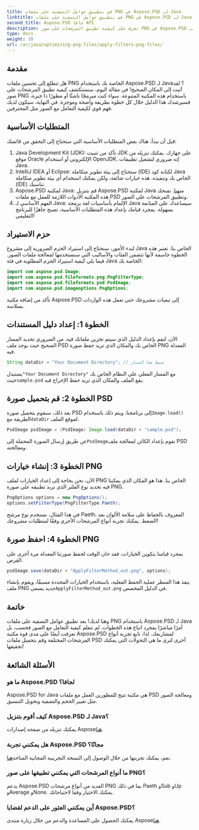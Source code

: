 ```yaml
---
title: قم بتطبيق عوامل التصفية على ملفات PNG في Aspose.PSD لـ Java
linktitle: قم بتطبيق عوامل التصفية على ملفات PNG في Aspose.PSD لـ Java
second_title: Aspose.PSD جافا API
description: تعرف على كيفية تطبيق المرشحات على صور PNG في Aspose.PSD لـ Java باستخدام هذا الدليل التفصيلي. خطوات بسيطة للحصول على نتائج صور مذهلة.
type: docs
weight: 10
url: /ar/java/optimizing-png-files/apply-filters-png-files/
---
```

## مقدمة
هل تتطلع إلى تحسين ملفات PNG الخاصة بك باستخدام Aspose.PSD لـ Java؟ لقد أتيت إلى المكان الصحيح! في مقالة اليوم، سنستكشف كيفية تطبيق المرشحات على صور PNG باستخدام هذه المكتبة المتنوعة. سواء كنت مبرمجًا ناشئًا أو مطورًا ذا خبرة، فسيرشدك هذا الدليل خلال كل خطوة بطريقة واضحة وموجزة. في النهاية، سيكون لديك فهم قوي لكيفية التعامل مع الصور مثل المحترفين.
## المتطلبات الأساسية
قبل أن نبدأ، هناك بعض المتطلبات الأساسية التي ستحتاج إلى التحقق من قائمتك:
1. Java Development Kit (JDK): تأكد من تثبيت JDK على جهازك. يمكنك تنزيله من موقع Oracle الإلكتروني أو استخدام OpenJDK. إنه ضروري لتشغيل تطبيقات Java.
2. IntelliJ IDEA أو Eclipse: ستحتاج إلى بيئة تطوير متكاملة (IDE) لكتابة كود Java الخاص بك وتنفيذه. هذه خيارات شائعة، ولكن يمكنك استخدام أي بيئة تطوير متكاملة (IDE) تناسبك.
3.  Aspose.PSD لمكتبة Java: قم بتنزيل Aspose.PSD لمكتبة Java من[هنا](https://releases.aspose.com/psd/java/). تمنحك هذه المكتبة الأدوات اللازمة للعمل مع ملفات PSD وتطبيق المرشحات على الصور.
4. الفهم الأساسي لـ Java: الإلمام بأساسيات لغة برمجة Java سيساعدك على المتابعة بسهولة.
بمجرد قيامك بإعداد هذه المتطلبات الأساسية، تصبح جاهزًا للبرنامج التعليمي!
## حزم الاستيراد
لبدء الأمور، سنحتاج إلى استيراد الحزم الضرورية إلى مشروع Java الخاص بنا. تعتبر هذه الخطوة حاسمة لأنها تتضمن الفئات والأساليب التي سنستخدمها لمعالجة ملفات الصور.
فيما يلي كيفية استيراد الحزم المطلوبة في فئة Java الخاصة بك:
```java
import com.aspose.psd.Image;
import com.aspose.psd.fileformats.png.PngFilterType;
import com.aspose.psd.fileformats.psd.PsdImage;
import com.aspose.psd.imageoptions.PngOptions;
```
تأكد من إضافة مكتبة Aspose.PSD إلى تبعيات مشروعك حتى تعمل هذه الواردات بسلاسة.

## الخطوة 1: إعداد دليل المستندات
الآن، لنقم بإعداد الدليل الذي سيتم تخزين ملفاتك فيه. من الضروري تحديد المسار الصحيح حيث يوجد ملف PSD الخاص بك والمكان الذي تريد حفظ صورة PNG المعدلة فيه.
```java
String dataDir = "Your Document Directory"; // ضبط هذا المسار
```
 يستبدل`"Your Document Directory"` مع المسار الفعلي على النظام الخاص بك حيث`sample.psd` يقع الملف والمكان الذي تريد حفظ الإخراج فيه.
## الخطوة 2: قم بتحميل صورة PSD
 بعد ذلك، سنقوم بتحميل صورة PSD إلى برنامجنا. ويتم ذلك باستخدام`Image.load()` الطريقة مع`dataDir` لموقع الملف.
```java
PsdImage psdImage = (PsdImage) Image.load(dataDir + "sample.psd");
```
 عن طريق إرسال الصورة المحملة إلى`PsdImage`نقوم بإعداد الكائن لمعالجة ملف PSD ومعالجته. 
## الخطوة 3: إنشاء خيارات PNG
الآن، نحن بحاجة إلى إعداد الخيارات لملف PNG الخاص بنا. هذا هو المكان الذي يمكننا فيه تحديد نوع الفلتر الذي نريد تطبيقه على صورة PNG.
```java
PngOptions options = new PngOptions();
options.setFilterType(PngFilterType.Paeth);
```
في هذا المثال، نستخدم نوع مرشح Paeth، المعروف بالحفاظ على سلامة الألوان بعد الضغط. يمكنك تجربة أنواع المرشحات الأخرى وفقًا لمتطلبات مشروعك!
## الخطوة 4: احفظ صورة PNG
بمجرد قيامنا بتكوين الخيارات، فقد حان الوقت لحفظ صورتنا المعدلة مرة أخرى على القرص.
```java
psdImage.save(dataDir + "ApplyFilterMethod_out.png", options);
```
 ينفذ هذا السطر عملية الحفظ الفعلية، باستخدام الخيارات المحددة مسبقًا، ويقوم بإنشاء ملف PNG جديد يسمى`ApplyFilterMethod_out.png` في الدليل المخصص.
## خاتمة
وهنا لديك! يعد تطبيق عوامل التصفية على ملفات PNG باستخدام Aspose.PSD لـ Java أمرًا مباشرًا بمجرد اتباع هذه الخطوات. لم تتعلم كيفية التعامل مع الصور فحسب، بل تعرفت أيضًا على مدى قوة مكتبة Aspose.PSD لمشاريعك. لذا، تابع تجربة أنواع المرشحات المختلفة وقم بتحميل ملفات PSD أخرى لترى ما هي التحولات التي يمكنك تحقيقها!
## الأسئلة الشائعة
### ما هو Aspose.PSD لجافا؟  
Aspose.PSD for Java هي مكتبة تتيح للمطورين العمل مع ملفات PSD ومعالجة الصور مثل تغيير الحجم والتصفية وتحويل التنسيق.
### كيف أقوم بتنزيل Aspose.PSD لـ Java؟  
 يمكنك تنزيله من صفحة إصدارات Aspose[هنا](https://releases.aspose.com/psd/java/).
### هل يمكنني تجربة Aspose.PSD مجانًا؟  
 نعم، يمكنك تجربتها من خلال الوصول إلى النسخة التجريبية المجانية المتاحة[هنا](https://releases.aspose.com/).
### ما أنواع المرشحات التي يمكنني تطبيقها على صور PNG؟  
يدعم Aspose.PSD العديد من أنواع مرشحات PNG بما في ذلك Paeth وSub وUp وAverage وNone. يمكنك الاختيار وفقا لاحتياجاتك.
### أين يمكنني العثور على الدعم لقضايا Aspose.PSD؟  
 يمكنك الحصول على المساعدة والدعم من خلال زيارة منتدى Aspose[هنا](https://forum.aspose.com/c/psd/34).